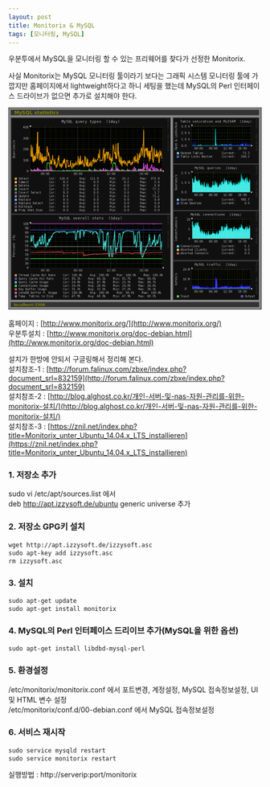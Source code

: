 ```yaml
---
layout: post
title: Monitorix & MySQL
tags: [모니터링, MySQL]
---
```


우분투에서 MySQL을 모니터링 할 수 있는 프리웨어를 찾다가 선정한 Monitorix.

사실 Monitorix는 MySQL 모니터링 툴이라기 보다는 그래픽 시스템 모니터링 툴에 가깝지만 홈페이지에서 lightweight하다고 하니 세팅을 했는데 MySQL의 Perl 인터페이스 드라이브가 없으면 추가로 설치해야 한다.

![monitorix-mysql](/img/monitorix-mysql.png)

홈페이지 : [http://www.monitorix.org/](http://www.monitorix.org/)  
우분투설치 : [http://www.monitorix.org/doc-debian.html](http://www.monitorix.org/doc-debian.html)

설치가 한방에 안되서 구글링해서 정리해 본다.  
설치참조-1 : [http://forum.falinux.com/zbxe/index.php?document_srl=832159](http://forum.falinux.com/zbxe/index.php?document_srl=832159)  
설치참조-2 : [http://blog.alghost.co.kr/개인-서버-및-nas-자원-관리를-위한-monitorix-설치/](http://blog.alghost.co.kr/개인-서버-및-nas-자원-관리를-위한-monitorix-설치/)  
설치참조-3 : [https://znil.net/index.php?title=Monitorix_unter_Ubuntu_14.04.x_LTS_installieren](https://znil.net/index.php?title=Monitorix_unter_Ubuntu_14.04.x_LTS_installieren)

### 1. 저장소 추가
sudo vi /etc/apt/sources.list 에서  
deb http://apt.izzysoft.de/ubuntu generic universe 추가

### 2. 저장소 GPG키 설치
~~~
wget http://apt.izzysoft.de/izzysoft.asc 
sudo apt-key add izzysoft.asc  
rm izzysoft.asc
~~~

### 3. 설치
~~~
sudo apt-get update  
sudo apt-get install monitorix
~~~

### 4. MySQL의 Perl 인터페이스 드리이브 추가(MySQL을 위한 옵션)
~~~
sudo apt-get install libdbd-mysql-perl
~~~

### 5. 환경설정
/etc/monitorix/monitorix.conf 에서 포트변경, 계정설정, MySQL 접속정보설정, UI 및 HTML 변수 설정  
/etc/monitorix/conf.d/00-debian.conf 에서 MySQL 접속정보설정

### 6. 서비스 재시작
~~~
sudo service mysqld restart
sudo service monitorix restart
~~~

실행방법 : http://serverip:port/monitorix